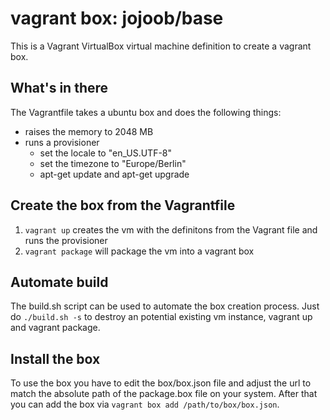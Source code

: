 vagrant box: jojoob/base
========================

This is a Vagrant VirtualBox virtual machine definition to create a vagrant box.

## What's in there
The Vagrantfile takes a ubuntu box and does the following things:

* raises the memory to 2048 MB
* runs a provisioner
	* set the locale to "en_US.UTF-8"
	* set the timezone to "Europe/Berlin"
	* apt-get update and apt-get upgrade

## Create the box from the Vagrantfile
1. `vagrant up` creates the vm with the definitons from the Vagrant file and runs the provisioner
2. `vagrant package` will package the vm into a vagrant box

## Automate build
The build.sh script can be used to automate the box creation process.
Just do `./build.sh -s` to destroy an potential existing vm instance, vagrant up and vagrant package.

## Install the box
To use the box you have to edit the box/box.json file and adjust the url to match the absolute path of the package.box file on your system.
After that you can add the box via `vagrant box add /path/to/box/box.json`.
